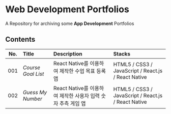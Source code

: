 # Web Development Portfolios

A Repository for archiving some **App Development** Portfolios

## Contents

| **No.** | **Title**          | **Description**                                              | **Stacks**                                          |
| :-----: | :----------------- | :----------------------------------------------------------- | :-------------------------------------------------- |
|   001   | _Course Goal List_ | React Native를 이용하여 제작한 수업 목표 등록 앱             | HTML5 / CSS3 / JavaScript / React.js / React Native |
|   002   | _Guess My Number_  | React Native를 이용하여 제작한 사용자 입력 숫자 추측 게임 앱 | HTML5 / CSS3 / JavaScript / React.js / React Native |
